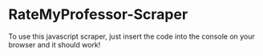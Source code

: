 # RateMyProfessor-Scraper

To use this javascript scraper, just insert the code into the console on your browser and it should work!
